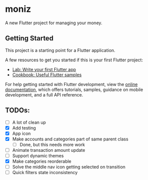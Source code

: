 # moniz

A new Flutter project for managing your money.

## Getting Started

This project is a starting point for a Flutter application.

A few resources to get you started if this is your first Flutter project:

- [Lab: Write your first Flutter app](https://docs.flutter.dev/get-started/codelab)
- [Cookbook: Useful Flutter samples](https://docs.flutter.dev/cookbook)

For help getting started with Flutter development, view the
[online documentation](https://docs.flutter.dev/), which offers tutorials,
samples, guidance on mobile development, and a full API reference.

## TODOs:

- [ ] A lot of clean up
- [x] Add testing
- [x] App icon
- [x] Make accounts and categories part of same parent class
  - [ ] Done, but this needs more work
- [ ] Animate transaction amount update
- [ ] Support dynamic themes
- [x] Make categories reorderable
- [ ] Solve the middle nav icon getting selected on transition
- [ ] Quick filters state inconsistency